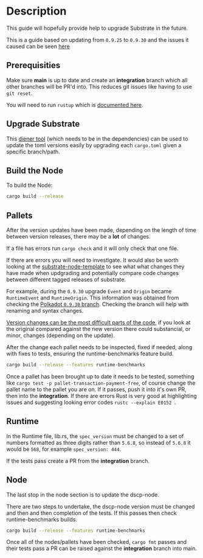# Description

This guide will hopefully provide help to upgrade Substrate in the future.

This is a guide based on updating from `0.9.25` to `0.9.30` and the issues it caused can be seen [here](https://github.com/digicatapult/dscp-node/pull/91/files)

## Prerequisities

Make sure **main** is up to date and create an **integration** branch which all other branches will be PR'd into. This reduces git issues like having to use `git reset`.

You will need to run `rustup` which is [documented here](https://github.com/digicatapult/dscp-node/blob/main/README.md).

## Upgrade Substrate

This [diener tool](https://crates.io/crates/diener) (which needs to be in the dependencies) can be used to update the toml versions easily by upgrading each `cargo.toml` given a specific branch/path.

## Build the Node

To build the Node:

```bash
cargo build --release
```

## Pallets

After the version updates have been made, depending on the length of time between version releases, there may be a **lot** of changes.

If a file has errors run `cargo check` and it will only check that one file.

If there are errors you will need to investigate. It would also be worth looking at the [substrate-node-template](https://github.com/substrate-developer-hub/substrate-node-template) to see what what changes they have made when updgrading and potentially compare code changes between different tagged releases of substrate.

For example, during the `0.9.30` upgrade `Event` and `Origin` became `RuntimeEvent` and
`RuntimeOrigin`. This information was
obtained from checking the [Polkadot `0.9.30` branch](https://github.com/paritytech/substrate/tree/polkadot-v0.9.30). Checking the branch will help with renaming and syntax changes.

[Version changes can be the most difficult parts of the code](https://github.com/digicatapult/dscp-node/pull/91/files#diff-6d40c1b90e071cdb5271cce23374b2ecae20ab264980fda18a4d4d4c290efca1), if you look at the original compared against the new version there could substancial, or minor, changes (depending on the update).

After the change each pallet needs to be inspected, fixed if needed, along with fixes to tests, ensuring the runtime-benchmarks feature build.

```bash
cargo build --release --features runtime-benchmarks
```

Once a pallet has been brought up to date it needs to be tested, something like `cargo test -p pallet-transaction-payment-free`, of course change the pallet name to the pallet you are on. If it passes, push it into it's own PR, then into the **integration**. If there are errors Rust is very good at highlighting issues and suggesting looking error codes `rustc --explain E0152 `.

## Runtime

In the Runtime file, lib.rs, the `spec_version` must be changed to a set of numbers formatted as three digits rather than `5.6.8`, so instead of `5.6.8` it would be `568`, for example `spec_version: 444`.

If the tests pass create a PR from the **integration** branch.

## Node

The last stop in the node section is to update the dscp-node.

There are two steps to undertake, the dscp-node version must be changed and then and then completion of the tests. If this passes then check runtime-benchmarks builds.

```bash
cargo build --release --features runtime-benchmarks
```

Once all of the nodes/pallets have been checked, `cargo fmt` passes and their tests pass a PR can be raised against the **integration** branch into main.
